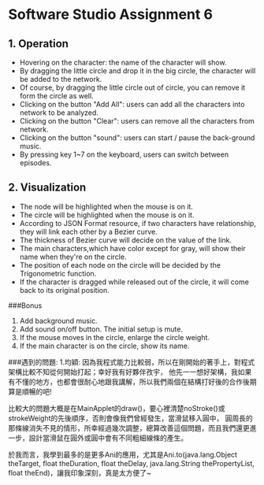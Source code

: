 # Software Studio Assignment 6

## 1. Operation
+ Hovering on the character: the name of the character will show.
+ By dragging the little circle and drop it in the big circle, the character will be added to the network.
+ Of course, by dragging the little circle out of circle, you can remove it form the circle as well. 
+ Clicking on the button "Add All": users can add all the characters into network to be analyzed.
+ Clicking on the button "Clear": users can remove all the characters from network.
+ Clicking on the button "sound": users can start / pause the back-ground music.
+ By pressing key 1~7 on the keyboard, users can switch between episodes.

## 2. Visualization
+ The node will be highlighted when the mouse is on it.
+ The circle will be highlighted when the mouse is on it.
+ According to JSON	Format resource, if two characters have relationship, they will link each other by a Bezier curve.
+ The thickness of Bezier curve will decide on the value of the link.
+ The main characters,which have color except for gray, will show their name when they're on the circle.
+ The position of each node on the circle will be decided by the Trigonometric function.
+ If the character is dragged while released out of the circle, it will come back to its original position.

###Bonus
1. Add background music.
2. Add sound on/off button. The initial setup is mute.
3. If the mouse moves in the circle, enlarge the circle weight.
4. If the main character is on the circle, show its name.


###遇到的問題:
1.均穎: 因為我程式能力比較弱，所以在剛開始的著手上，對程式架構比較不知從何開始打起；幸好我有好夥伴孜宇，
他先一一想好架構，我如果有不懂的地方，也都會很耐心地跟我講解，所以我們兩個在結構打好後的合作後期算是順暢的吧!

比較大的問題大概是在MainApplet的draw()，要心裡清楚noStroke()或strokeWeight的先後順序，否則會像我們曾經發生，當滑鼠移入圓中，
圓周長的那條線消失不見的情形，所幸經過幾次調整，總算改善這個問題，而且我們還更進一步，設計當滑鼠在圓外或圓中會有不同粗細線條的產生。

於我而言，我學到最多的是更多Ani的應用，尤其是Ani.to(java.lang.Object theTarget, float theDuration, float theDelay, java.lang.String thePropertyList, float theEnd)，讓我印象深刻，真是太方便了~